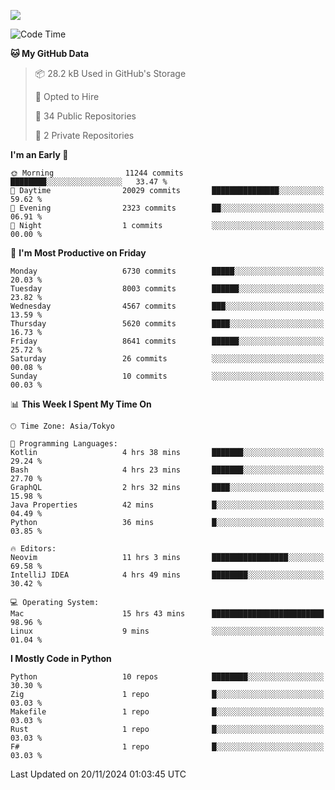 ![](https://komarev.com/ghpvc/?username=kitagawa-hr)

<!--START_SECTION:waka-->
![Code Time](http://img.shields.io/badge/Code%20Time-1%2C212%20hrs%2016%20mins-blue)

**🐱 My GitHub Data** 

> 📦 28.2 kB Used in GitHub's Storage 
 > 
> 💼 Opted to Hire
 > 
> 📜 34 Public Repositories 
 > 
> 🔑 2 Private Repositories 
 > 
**I'm an Early 🐤** 

```text
🌞 Morning                11244 commits       ████████░░░░░░░░░░░░░░░░░   33.47 % 
🌆 Daytime                20029 commits       ███████████████░░░░░░░░░░   59.62 % 
🌃 Evening                2323 commits        ██░░░░░░░░░░░░░░░░░░░░░░░   06.91 % 
🌙 Night                  1 commits           ░░░░░░░░░░░░░░░░░░░░░░░░░   00.00 % 
```
📅 **I'm Most Productive on Friday** 

```text
Monday                   6730 commits        █████░░░░░░░░░░░░░░░░░░░░   20.03 % 
Tuesday                  8003 commits        ██████░░░░░░░░░░░░░░░░░░░   23.82 % 
Wednesday                4567 commits        ███░░░░░░░░░░░░░░░░░░░░░░   13.59 % 
Thursday                 5620 commits        ████░░░░░░░░░░░░░░░░░░░░░   16.73 % 
Friday                   8641 commits        ██████░░░░░░░░░░░░░░░░░░░   25.72 % 
Saturday                 26 commits          ░░░░░░░░░░░░░░░░░░░░░░░░░   00.08 % 
Sunday                   10 commits          ░░░░░░░░░░░░░░░░░░░░░░░░░   00.03 % 
```


📊 **This Week I Spent My Time On** 

```text
🕑︎ Time Zone: Asia/Tokyo

💬 Programming Languages: 
Kotlin                   4 hrs 38 mins       ███████░░░░░░░░░░░░░░░░░░   29.24 % 
Bash                     4 hrs 23 mins       ███████░░░░░░░░░░░░░░░░░░   27.70 % 
GraphQL                  2 hrs 32 mins       ████░░░░░░░░░░░░░░░░░░░░░   15.98 % 
Java Properties          42 mins             █░░░░░░░░░░░░░░░░░░░░░░░░   04.49 % 
Python                   36 mins             █░░░░░░░░░░░░░░░░░░░░░░░░   03.85 % 

🔥 Editors: 
Neovim                   11 hrs 3 mins       █████████████████░░░░░░░░   69.58 % 
IntelliJ IDEA            4 hrs 49 mins       ████████░░░░░░░░░░░░░░░░░   30.42 % 

💻 Operating System: 
Mac                      15 hrs 43 mins      █████████████████████████   98.96 % 
Linux                    9 mins              ░░░░░░░░░░░░░░░░░░░░░░░░░   01.04 % 
```

**I Mostly Code in Python** 

```text
Python                   10 repos            ████████░░░░░░░░░░░░░░░░░   30.30 % 
Zig                      1 repo              █░░░░░░░░░░░░░░░░░░░░░░░░   03.03 % 
Makefile                 1 repo              █░░░░░░░░░░░░░░░░░░░░░░░░   03.03 % 
Rust                     1 repo              █░░░░░░░░░░░░░░░░░░░░░░░░   03.03 % 
F#                       1 repo              █░░░░░░░░░░░░░░░░░░░░░░░░   03.03 % 
```




 Last Updated on 20/11/2024 01:03:45 UTC
<!--END_SECTION:waka-->
